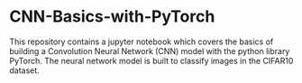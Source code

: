 # CNN-Basics-with-PyTorch
This repository contains a jupyter notebook which covers the basics of building a Convolution Neural Network (CNN) model with the python library PyTorch. The neural network model is built to classify images in the CIFAR10 dataset.

